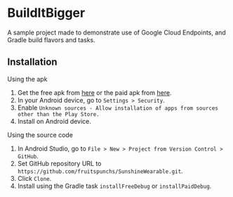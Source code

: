 # BuildItBigger
A sample project made to demonstrate use of Google Cloud Endpoints, and Gradle build flavors and tasks.

## Installation
Using the apk

1. Get the free apk from [here](https://github.com/fruitspunchs/BuildItBigger/raw/master/app/buildItBiggerFreeBuild.apk) or the paid apk from [here](https://github.com/fruitspunchs/BuildItBigger/raw/master/app/buildItBiggerPaidBuild.apk).
2. In your Android device, go to `Settings > Security`.
3. Enable `Unknown sources - Allow installation of apps from sources other than the Play Store.`
4. Install on Android device.

Using the source code

1. In Android Studio, go to `File > New > Project from Version Control > GitHub`.
2. Set GitHub repository URL to `https://github.com/fruitspunchs/SunshineWearable.git`.
3. Click `Clone`.
4. Install using the Gradle task `installFreeDebug` or `installPaidDebug`.
